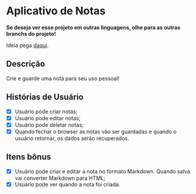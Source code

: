 # Aplicativo de Notas
**Se deseja ver esse projeto em outras linguagens, olhe para as outras branchs do projeto!**

Ideia pega [daqui](https://github.com/florinpop17/app-ideas).

## Descrição

Crie e guarde uma nota para seu uso pessoal!

## Histórias de Usuário

- [x] Usuário pode criar notas;
- [x] Usuário pode editar notas;
- [x] Usuário pode deletar notas;
- [x] Quando fechar o browser as notas vão ser guardadas e quando o usuário retornar, os dados serão recuperados.

## Itens bônus

- [x] Usuário pode criar e editar a nota no formato Markdown. Quando salva vai converter Markdown para HTML;
- [x] Usuário pode ver quando a nota foi criada.
